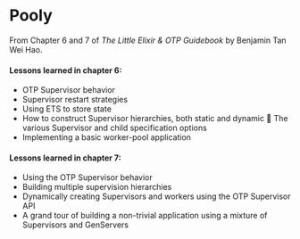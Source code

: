# Pooly

From Chapter 6 and 7 of *The Little Elixir & OTP Guidebook* by Benjamin Tan Wei Hao.

#### Lessons learned in chapter 6:
- OTP Supervisor behavior
- Supervisor restart strategies
- Using ETS to store state
- How to construct Supervisor hierarchies, both static and dynamic  The various Supervisor and child specification options
- Implementing a basic worker-pool application

#### Lessons learned in chapter 7:
- Using the OTP Supervisor behavior
- Building multiple supervision hierarchies
- Dynamically creating Supervisors and workers using the OTP Supervisor API
- A grand tour of building a non-trivial application using a mixture of Supervisors and GenServers
